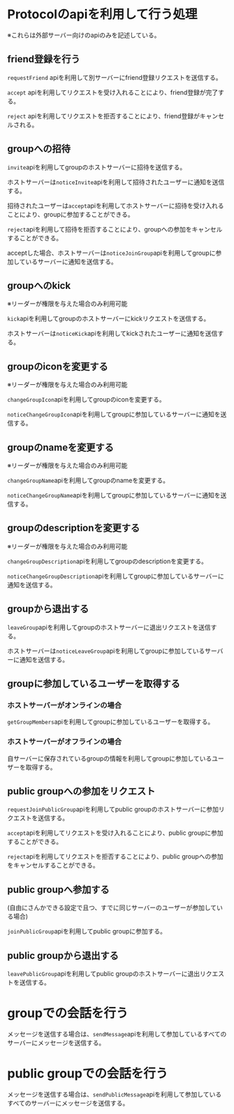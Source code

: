 # Protocolのapiを利用して行う処理

※これらは外部サーバー向けのapiのみを記述している。

## friend登録を行う

`requestFriend` apiを利用して別サーバーにfriend登録リクエストを送信する。

`accept` apiを利用してリクエストを受け入れることにより、friend登録が完了する。

`reject`
apiを利用してリクエストを拒否することにより、friend登録がキャンセルされる。

## groupへの招待

`invite`apiを利用してgroupのホストサーバーに招待を送信する。

ホストサーバーは`noticeInvite`apiを利用して招待されたユーザーに通知を送信する。

招待されたユーザーは`accept`apiを利用してホストサーバーに招待を受け入れることにより、groupに参加することができる。

`reject`apiを利用して招待を拒否することにより、groupへの参加をキャンセルすることができる。

acceptした場合、ホストサーバーは`noticeJoinGroup`apiを利用してgroupに参加しているサーバーに通知を送信する。

## groupへのkick
※リーダーが権限を与えた場合のみ利用可能

`kick`apiを利用してgroupのホストサーバーにkickリクエストを送信する。

ホストサーバーは`noticeKick`apiを利用してkickされたユーザーに通知を送信する。

## groupのiconを変更する
※リーダーが権限を与えた場合のみ利用可能

`changeGroupIcon`apiを利用してgroupのiconを変更する。

`noticeChangeGroupIcon`apiを利用してgroupに参加しているサーバーに通知を送信する。

## groupのnameを変更する
※リーダーが権限を与えた場合のみ利用可能

`changeGroupName`apiを利用してgroupのnameを変更する。

`noticeChangeGroupName`apiを利用してgroupに参加しているサーバーに通知を送信する。

## groupのdescriptionを変更する
※リーダーが権限を与えた場合のみ利用可能

`changeGroupDescription`apiを利用してgroupのdescriptionを変更する。

`noticeChangeGroupDescription`apiを利用してgroupに参加しているサーバーに通知を送信する。

## groupから退出する

`leaveGroup`apiを利用してgroupのホストサーバーに退出リクエストを送信する。

ホストサーバーは`noticeLeaveGroup`apiを利用してgroupに参加しているサーバーに通知を送信する。

##  groupに参加しているユーザーを取得する

### ホストサーバーがオンラインの場合

`getGroupMembers`apiを利用してgroupに参加しているユーザーを取得する。

### ホストサーバーがオフラインの場合

自サーバーに保存されているgroupの情報を利用してgroupに参加しているユーザーを取得する。

## public groupへの参加をリクエスト

`requestJoinPublicGroup`apiを利用してpublic groupのホストサーバーに参加リクエストを送信する。

`accept`apiを利用してリクエストを受け入れることにより、public groupに参加することができる。

`reject`apiを利用してリクエストを拒否することにより、public groupへの参加をキャンセルすることができる。

## public groupへ参加する
(自由にさんかできる設定で且つ、すでに同じサーバーのユーザーが参加している場合)

`joinPublicGroup`apiを利用してpublic groupに参加する。

## public groupから退出する

`leavePublicGroup`apiを利用してpublic groupのホストサーバーに退出リクエストを送信する。

# groupでの会話を行う

メッセージを送信する場合は、`sendMessage`apiを利用して参加しているすべてのサーバーにメッセージを送信する。

# public groupでの会話を行う

メッセージを送信する場合は、`sendPublicMessage`apiを利用して参加しているすべてのサーバーにメッセージを送信する。

